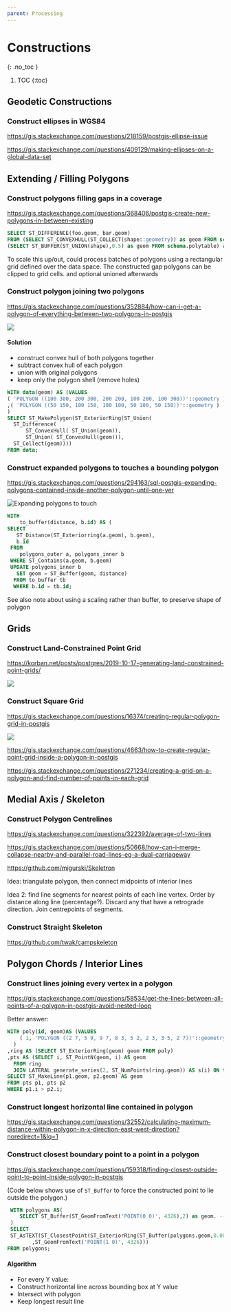 ```yaml
---
parent: Processing
---
```


# Constructions
{: .no_toc }

1. TOC
{:toc}

## Geodetic Constructions

### Construct ellipses in WGS84
<https://gis.stackexchange.com/questions/218159/postgis-ellipse-issue>

<https://gis.stackexchange.com/questions/409129/making-ellipses-on-a-global-data-set>

## Extending / Filling Polygons

### Construct polygons filling gaps in a coverage
<https://gis.stackexchange.com/questions/368406/postgis-create-new-polygons-in-between-existing>

```sql
SELECT ST_DIFFERENCE(foo.geom, bar.geom)
FROM (SELECT ST_CONVEXHULL(ST_COLLECT(shape::geometry)) as geom FROM schema.polytable) as foo, 
(SELECT ST_BUFFER(ST_UNION(shape),0.5) as geom FROM schema.polytable) as bar
```
To scale this up/out, could process batches of polygons using a rectangular grid defined over the data space. The constructed gap polygons can be clipped to grid cells. and optional unioned afterwards

### Construct polygon joining two polygons
<https://gis.stackexchange.com/questions/352884/how-can-i-get-a-polygon-of-everything-between-two-polygons-in-postgis>

![](https://i.stack.imgur.com/a7idE.png)

#### Solution
* construct convex hull of both polygons together
* subtract convex hull of each polygon
* union with original polygons
* keep only the polygon shell (remove holes)

```sql
WITH data(geom) AS (VALUES
( 'POLYGON ((100 300, 200 300, 200 200, 100 200, 100 300))'::geometry )
,( 'POLYGON ((50 150, 100 150, 100 100, 50 100, 50 150))'::geometry )
)
SELECT ST_MakePolygon(ST_ExteriorRing(ST_Union(
  ST_Difference( 
      ST_ConvexHull( ST_Union(geom)), 
      ST_Union( ST_ConvexHull(geom))), 
  ST_Collect(geom))))
FROM data;
```

### Construct expanded polygons to touches a bounding polygon
<https://gis.stackexchange.com/questions/294163/sql-postgis-expanding-polygons-contained-inside-another-polygon-until-one-ver>

![Expanding polygons to touch](https://i.stack.imgur.com/VQgHj.png)

```sql
WITH 
    to_buffer(distance, b.id) AS (
SELECT
   ST_Distance(ST_Exteriorring(a.geom), b.geom),
   b.id
 FROM 
    polygons_outer a, polygons_inner b 
 WHERE ST_Contains(a.geom, b.geom)
 UPDATE polygons_inner b
   SET geom = ST_Buffer(geom, distance)
  FROM to_buffer tb
  WHERE b.id = tb.id;
```
See also note about using a scaling rather than buffer, to preserve shape of polygon

## Grids

### Construct Land-Constrained Point Grid
<https://korban.net/posts/postgres/2019-10-17-generating-land-constrained-point-grids/>

![](https://korban.net/img/2019-10-16-12-44-48.png)

### Construct Square Grid
<https://gis.stackexchange.com/questions/16374/creating-regular-polygon-grid-in-postgis>

![](https://i.stack.imgur.com/vQY0Z.png)

<https://gis.stackexchange.com/questions/4663/how-to-create-regular-point-grid-inside-a-polygon-in-postgis>

<https://gis.stackexchange.com/questions/271234/creating-a-grid-on-a-polygon-and-find-number-of-points-in-each-grid>

## Medial Axis / Skeleton

### Construct Polygon Centrelines
<https://gis.stackexchange.com/questions/322392/average-of-two-lines>

<https://gis.stackexchange.com/questions/50668/how-can-i-merge-collapse-nearby-and-parallel-road-lines-eg-a-dual-carriageway>

<https://github.com/migurski/Skeletron>


Idea: triangulate polygon, then connect midpoints of interior lines

Idea 2: find line segments for nearest points of each line vertex.  Order by distance along line (percentage?).  Discard any that have a retrograde direction.  Join centrepoints of segments.


### Construct Straight Skeleton
<https://github.com/twak/campskeleton>

## Polygon Chords / Interior Lines

### Construct lines joining every vertex in a polygon

<https://gis.stackexchange.com/questions/58534/get-the-lines-between-all-points-of-a-polygon-in-postgis-avoid-nested-loop>

Better answer:
```sql
WITH poly(id, geom)AS (VALUES
    ( 1, 'POLYGON ((2 7, 5 9, 9 7, 8 3, 5 2, 2 3, 3 5, 2 7))'::geometry )
  )
,ring AS (SELECT ST_ExteriorRing(geom) geom FROM poly)
,pts AS (SELECT i, ST_PointN(geom, i) AS geom
  FROM ring
  JOIN LATERAL generate_series(2, ST_NumPoints(ring.geom)) AS s(i) ON true)
SELECT ST_MakeLine(p1.geom, p2.geom) AS geom
FROM pts p1, pts p2
WHERE p1.i > p2.i;
```

### Construct longest horizontal line contained in polygon
<https://gis.stackexchange.com/questions/32552/calculating-maximum-distance-within-polygon-in-x-direction-east-west-direction?noredirect=1&lq=1>

### Construct closest boundary point to a point in a polygon
<https://gis.stackexchange.com/questions/159318/finding-closest-outside-point-to-point-inside-polygon-in-postgis>

(Code below shows use of `ST_Buffer` to force the constructed point to lie outside the polygon.)

```sql
 WITH polygons AS(
    SELECT ST_Buffer(ST_GeomFromText('POINT(0 0)', 4326),2) as geom. -- example polygon
 )
 SELECT 
 ST_AsTEXT(ST_ClosestPoint(ST_ExteriorRing(ST_Buffer(polygons.geom,0.0000001))
        ,ST_GeomFromText('POINT(1 0)', 4326)))
FROM polygons;
```

#### Algorithm
* For every Y value:
* Construct horizontal line across bounding box at Y value
* Intersect with polygon
* Keep longest result line


